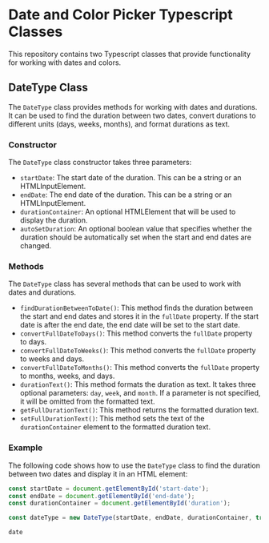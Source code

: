 # Date and Color Picker Typescript Classes

This repository contains two Typescript classes that provide functionality for working with dates and colors.

## DateType Class

The `DateType` class provides methods for working with dates and durations. It can be used to find the duration between two dates, convert durations to different units (days, weeks, months), and format durations as text.

### Constructor

The `DateType` class constructor takes three parameters:

* `startDate`: The start date of the duration. This can be a string or an HTMLInputElement.
* `endDate`: The end date of the duration. This can be a string or an HTMLInputElement.
* `durationContainer`: An optional HTMLElement that will be used to display the duration.
* `autoSetDuration`: An optional boolean value that specifies whether the duration should be automatically set when the start and end dates are changed.

### Methods

The `DateType` class has several methods that can be used to work with dates and durations.

* `findDurationBetweenToDate()`: This method finds the duration between the start and end dates and stores it in the `fullDate` property. If the start date is after the end date, the end date will be set to the start date.
* `convertFullDateToDays()`: This method converts the `fullDate` property to days.
* `convertFullDateToWeeks()`: This method converts the `fullDate` property to weeks and days.
* `convertFullDateToMonths()`: This method converts the `fullDate` property to months, weeks, and days.
* `durationText()`: This method formats the duration as text. It takes three optional parameters: `day`, `week`, and `month`. If a parameter is not specified, it will be omitted from the formatted text.
* `getFullDurationText()`: This method returns the formatted duration text.
* `setFullDurationText()`: This method sets the text of the `durationContainer` element to the formatted duration text.

### Example

The following code shows how to use the `DateType` class to find the duration between two dates and display it in an HTML element:

```typescript
const startDate = document.getElementById('start-date');
const endDate = document.getElementById('end-date');
const durationContainer = document.getElementById('duration');

const dateType = new DateType(startDate, endDate, durationContainer, true);

date
